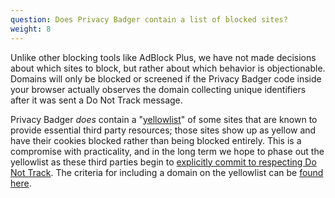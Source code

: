 ```yaml
---
question: Does Privacy Badger contain a list of blocked sites?
weight: 8
---
```


Unlike other blocking tools like AdBlock Plus, we have not made decisions about which sites to block, but rather about which behavior is objectionable. Domains will only be blocked or screened if the Privacy Badger code inside your browser actually observes the domain collecting unique identifiers after it was sent a Do Not Track message.

Privacy Badger _does_ contain a "[yellowlist](https://github.com/EFForg/privacybadger/blob/master/src/data/yellowlist.txt)" of some sites that are known to provide essential third party resources; those sites show up as yellow and have their cookies blocked rather than being blocked entirely. This is a compromise with practicality, and in the long term we hope to phase out the yellowlist as these third parties begin to [explicitly commit to respecting Do Not Track](https://www.eff.org/dnt-policy). The criteria for including a domain on the yellowlist can be [found here](https://github.com/EFForg/privacybadger/blob/master/doc/yellowlist-criteria.md).

